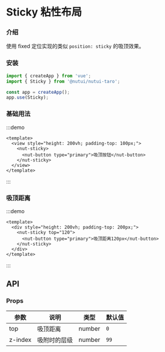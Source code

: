 # Sticky 粘性布局

### 介绍

使用 fixed 定位实现的类似 `position: sticky` 的吸顶效果。

### 安装

```js
import { createApp } from 'vue';
import { Sticky } from '@nutui/nutui-taro';

const app = createApp();
app.use(Sticky);
```

### 基础用法

:::demo

```vue
<template>
  <view style="height: 200vh; padding-top: 100px;">
    <nut-sticky>
      <nut-button type="primary">吸顶按钮</nut-button>
    </nut-sticky>
  </view>
</template>
```

:::

### 吸顶距离

:::demo

```vue
<template>
  <div style="height: 200vh; padding-top: 200px;">
    <nut-sticky top="120">
      <nut-button type="primary">吸顶距离120px</nut-button>
    </nut-sticky>
  </div>
</template>
```

:::

## API

### Props

| 参数    | 说明         | 类型   | 默认值 |
| ------- | ------------ | ------ | ------ |
| top     | 吸顶距离     | number | `0`    |
| z-index | 吸附时的层级 | number | `99`   |
